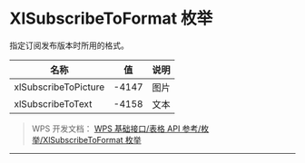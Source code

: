 # XlSubscribeToFormat 枚举

指定订阅发布版本时所用的格式。

| 名称                 | 值    | 说明 |
|----------------------|-------|------|
| xlSubscribeToPicture | -4147 | 图片 |
| xlSubscribeToText    | -4158 | 文本 |

> WPS 开发文档： [WPS 基础接口/表格 API 参考/枚举/XlSubscribeToFormat 枚举](https://qn.cache.wpscdn.cn/encs/doc/office_v19/topics/WPS%20%E5%9F%BA%E7%A1%80%E6%8E%A5%E5%8F%A3/%E8%A1%A8%E6%A0%BC%20API%20%E5%8F%82%E8%80%83/%E6%9E%9A%E4%B8%BE/XlSubscribeToFormat%20%E6%9E%9A%E4%B8%BE.html)

------------------------------------------------------------------------
